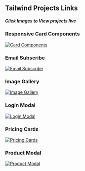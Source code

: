 ## Tailwind Projects Links
##### Click Images to View projects live

### Responsive Card Components
[![Card Components](https://user-images.githubusercontent.com/61145586/222796380-8e25b0e1-51dc-42a5-8e74-0e5db04424aa.png)](https://soundguy-tailwind.vercel.app/)

### Email Subscribe
[![Email Subscribe](https://user-images.githubusercontent.com/61145586/222534616-ab386774-9b04-4c9b-9b8c-dae4fa3814ac.png)](https://email-subscribe-delta.vercel.app/)

### Image Gallery
[![Image Gallery](https://user-images.githubusercontent.com/61145586/222535624-a20e9052-11c2-4496-bf73-6ffd4952a106.png)](https://image-gallery-fawn.vercel.app/)

### Login Modal
[![Login Modal](https://user-images.githubusercontent.com/61145586/222536289-bf03ef4e-32f0-47bf-9bb1-6a7e3c5989a8.png)](https://login-modal-eight.vercel.app/)

### Pricing Cards
[![Pricing Cards](https://user-images.githubusercontent.com/61145586/222536672-309017f8-3791-407b-8f1d-d2df21fea05e.png)](https://pricing-cards-three.vercel.app/)

### Product Modal
[![Product Modal](https://user-images.githubusercontent.com/61145586/222537075-4c5fdf18-f072-4208-8213-da3a1baa82dc.png)](https://product-modal-psi.vercel.app/)
